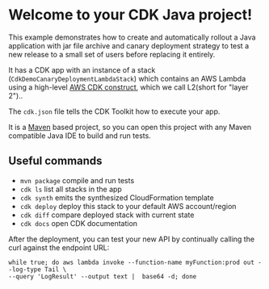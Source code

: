 # Welcome to your CDK Java project!

This example demonstrates how to create and automatically rollout a Java application with jar file archive and canary deployment strategy to test a new release to a small set of users before replacing it entirely.

It has a CDK app with an instance of a stack (`CdkDemoCanaryDeploymentLambdaStack`)
which contains an AWS Lambda using a high-level [AWS CDK construct](https://docs.aws.amazon.com/cdk/v2/guide/constructs.html), which we call L2(short for "layer 2")..

The `cdk.json` file tells the CDK Toolkit how to execute your app.

It is a [Maven](https://maven.apache.org/) based project, so you can open this project with any Maven compatible Java IDE to build and run tests.

## Useful commands

 * `mvn package`     compile and run tests
 * `cdk ls`          list all stacks in the app
 * `cdk synth`       emits the synthesized CloudFormation template
 * `cdk deploy`      deploy this stack to your default AWS account/region
 * `cdk diff`        compare deployed stack with current state
 * `cdk docs`        open CDK documentation

After the deployment, you can test your new API by continually calling the curl against the endpoint URL:

```
while true; do aws lambda invoke --function-name myFunction:prod out --log-type Tail \
--query 'LogResult' --output text |  base64 -d; done

```



